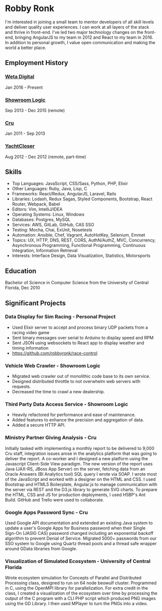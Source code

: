 # Robby Ronk

I'm interested in joining a small team to mentor developers of all skill levels
and deliver quality user experiences.
I can work at all layers of the stack and thrive in front-end.
I've led two major technology changes on the front-end, 
bringing AngularJS to my team in 2012 and React to my team in 2016.
In addition to personal growth, I value open communication and making
the world a better place.

## Employment History

### [Weta Digital](https://www.wetafx.co.nz)

Jan 2016 - Present

### [Showroom Logic](https://www.purecars.com/showroomlogic-acquisition/)

Sep 2013 - Dec 2015 (remote)

### [Cru](https://www.cru.org)

Jan 2011 - Sep 2013

### [YachtCloser](https://www.yachtcloser.com)

Aug 2012 - Dec 2012 (remote, part-time)

## Skills

- Top Languages: JavaScript, CSS/Sass, Python, PHP, Elixir
- Other Languages: Ruby, Java, Lisp, C
- Frameworks: React/Redux, AngularJS, Laravel, Rails
- Libraries: Lodash, Redux Sagas, Styled Components, Bootstrap, React Router, Webpack, Babel
- Editors: Vim, IntelliJ/IDEA
- Operating Systems: Linux, Windows
- Databases: Postgres, MySQL
- Services: AWS, GitLab, GitHub, CAS SSO
- Testing: Mocha, Chai, ExUnit, Nosetests
- Automation: Ansible, Chef, Vagrant, AutoHotKey, Selenium, Emmet
- Topics: UX, HTTP, DNS, REST, CORS, AuthN/AuthZ, MVC, Concurrency, Asynchronous Programming, Functional Programming,
Continuous Integration, Information Retrieval
- Interests: Interface Design, Data Visualization, Statistics, Motorsports

## Education

Bachelor of Science in Computer Science from the University of Central Florida, Dec 2010

## Significant Projects

### Data Display for Sim Racing - Personal Project
- Used Elixir server to accept and process binary UDP packets from a racing video game
- Sent binary messages over serial to Arduino to display speed and RPM
- Sent JSON using websockets to React app to display weather and timing information
- https://github.com/robbyronk/race-control

### Vehicle Web Crawler - Showroom Logic
- Migrated web crawler out of monolithic code base to its own service. 
- Designed distributed throttle to not overwhelm web servers with requests. 
- Decreased the time to crawl a new dealership. 

### Third Party Data Access Service - Showroom Logic 
- Heavily refactored for performance and ease of maintenance. 
- Added features to enhance the precision and aggregation of data. 
- Added a secure HTTP API.

### Ministry Partner Giving Analysis - Cru 
Initially tasked with implementing a monthly report to be delivered to 9,000 Cru staff, integration issues arose in the 
analytics platform that was going to deliver the report. A co-worker and I designed a new platform using the Javascript 
Client-Side View paradigm. The new version of the report uses Java (JAX-RS, JBoss App Server) on the server, fetching 
data from an Oracle Answers (BI Analytics tool) SQL query I wrote via SOAP. I wrote most of the JavaScript and worked 
with a designer on the HTML and CSS. I used Bootstrap and HTML5 Boilerplate, Angular.js to manage communication with 
the server via REST and the D3.js library to generate SVG charts. To prepare the HTML, CSS and JS for production 
deployments, I used H5BP's Ant Build. GitHub and Trello were used to collaborate.

### Google Apps Password Sync - Cru 
Used Google API documentation and extended an existing Java system to update a user's Google Apps for Business 
password when their Single Sign-On (JASIG CAS) password changed including an exponential backoff algorithm to prevent 
Denial of Service. Migrated 5000+ passwords from our SSO system to Google using Quartz thread pools and a thread safe 
wrapper around GData libraries from Google.

### Visualization of Simulated Ecosystem - University of Central Florida 
Wrote ecosystem simulation for Concepts of Parallel and Distributed Processing class, designed to run on 64 node 
beowulf cluster. Programmed in C, using the OpenMPI library for parallelization. For extra credit in the class, I 
created a visualization of the ecosystem over time by processing the output of the C program with a CLI PHP script 
which produced PNG images using the GD Library. I then used MPlayer to turn the PNGs into a video.
